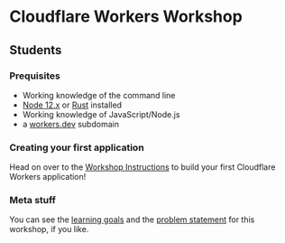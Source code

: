 
# Cloudflare Workers Workshop

## Students

### Prequisites

* Working knowledge of the command line
* [Node 12.x](https://nodejs.org) or [Rust](https://rustup.rs) installed
* Working knowledge of JavaScript/Node.js
* a [workers.dev](https://workers.dev) subdomain

### Creating your first application

Head on over to the [Workshop Instructions](./instructions.md) to build your first Cloudflare Workers application!

### Meta stuff

You can see the [learning goals](./learning_goals.md) and the [problem statement](./problem_statement.md) for this workshop, if you like.
